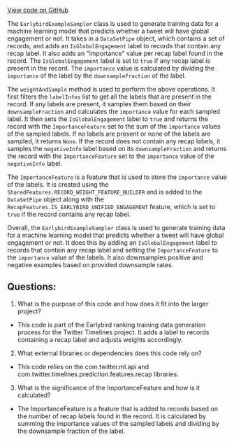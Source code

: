 [View code on GitHub](https://github.com/misbahsy/the-algorithm/timelines/data_processing/ad_hoc/earlybird_ranking/earlybird_ranking/training_data_generation/EarlybirdExampleSampler.scala)

The `EarlybirdExampleSampler` class is used to generate training data for a machine learning model that predicts whether a tweet will have global engagement or not. It takes in a `DataSetPipe` object, which contains a set of records, and adds an `IsGlobalEngagement` label to records that contain any recap label. It also adds an "importance" value per recap label found in the record. The `IsGlobalEngagement` label is set to `true` if any recap label is present in the record. The `importance` value is calculated by dividing the `importance` of the label by the `downsampleFraction` of the label. 

The `weightAndSample` method is used to perform the above operations. It first filters the `labelInfos` list to get all the labels that are present in the record. If any labels are present, it samples them based on their `downsampleFraction` and calculates the `importance` value for each sampled label. It then sets the `IsGlobalEngagement` label to `true` and returns the record with the `ImportanceFeature` set to the sum of the `importance` values of the sampled labels. If no labels are present or none of the labels are sampled, it returns `None`. If the record does not contain any recap labels, it samples the `negativeInfo` label based on its `downsampleFraction` and returns the record with the `ImportanceFeature` set to the `importance` value of the `negativeInfo` label. 

The `ImportanceFeature` is a feature that is used to store the `importance` value of the labels. It is created using the `SharedFeatures.RECORD_WEIGHT_FEATURE_BUILDER` and is added to the `DataSetPipe` object along with the `RecapFeatures.IS_EARLYBIRD_UNIFIED_ENGAGEMENT` feature, which is set to `true` if the record contains any recap label. 

Overall, the `EarlybirdExampleSampler` class is used to generate training data for a machine learning model that predicts whether a tweet will have global engagement or not. It does this by adding an `IsGlobalEngagement` label to records that contain any recap label and setting the `ImportanceFeature` to the `importance` value of the labels. It also downsamples positive and negative examples based on provided downsample rates.
## Questions: 
 1. What is the purpose of this code and how does it fit into the larger project?
- This code is part of the Earlybird ranking training data generation process for the Twitter Timelines project. It adds a label to records containing a recap label and adjusts weights accordingly.

2. What external libraries or dependencies does this code rely on?
- This code relies on the com.twitter.ml.api and com.twitter.timelines.prediction.features.recap libraries.

3. What is the significance of the ImportanceFeature and how is it calculated?
- The ImportanceFeature is a feature that is added to records based on the number of recap labels found in the record. It is calculated by summing the importance values of the sampled labels and dividing by the downsample fraction of the label.